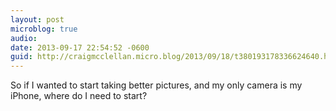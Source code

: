```yaml
---
layout: post
microblog: true
audio: 
date: 2013-09-17 22:54:52 -0600
guid: http://craigmcclellan.micro.blog/2013/09/18/t380193178336624640.html
---
```

So if I wanted to start taking better pictures, and my only camera is my iPhone, where do I need to start?
